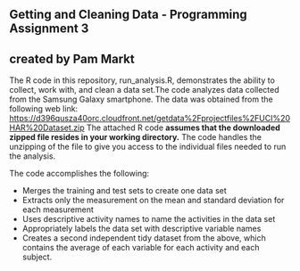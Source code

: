 ## Getting and Cleaning Data - Programming Assignment 3
## created by Pam Markt

The R code in this repository, run_analysis.R, demonstrates the ability to collect, work with, and clean a data set.The code analyzes data collected from the Samsung Galaxy smartphone. The data was obtained from the following web link:
https://d396qusza40orc.cloudfront.net/getdata%2Fprojectfiles%2FUCI%20HAR%20Dataset.zip 
The attached R code **assumes that the downloaded zipped file resides in your working directory.** The code handles the unzipping of the file to give you access to the individual files needed to run the analysis.

The code accomplishes the following:
- Merges the training and test sets to create one data set
- Extracts only the measurement on the mean and standard deviation for each measurement
- Uses descriptive activity names to name the activities in the data set
- Appropriately labels the data set with descriptive variable names
- Creates a second independent tidy dataset from the above, which contains the average of each variable for each activity and each subject.

